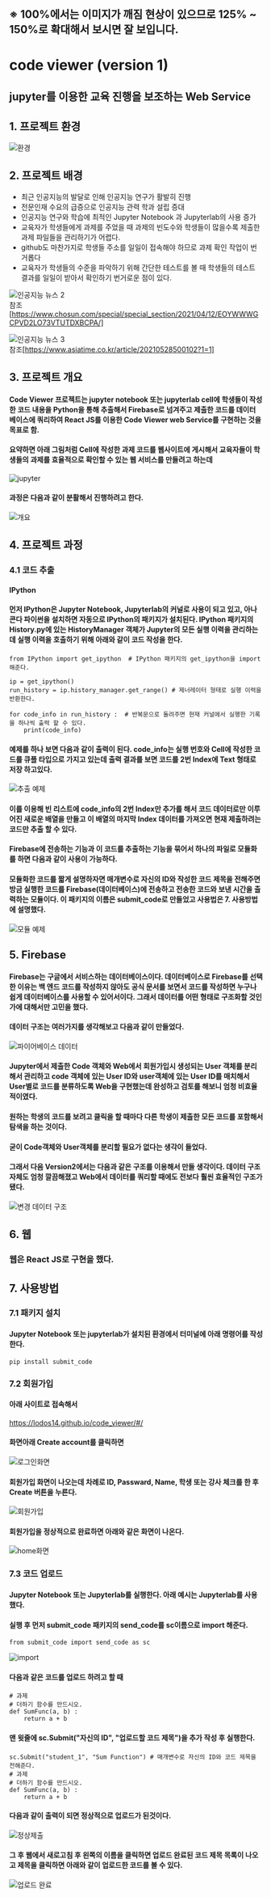 ## ※ 100%에서는 이미지가 깨짐 현상이 있으므로 125% ~ 150%로 확대해서 보시면 잘 보입니다.

# code viewer (version 1)
## jupyter를 이용한 교육 진행을 보조하는 Web Service

## 1. 프로젝트 환경
![환경](https://user-images.githubusercontent.com/81665608/132830954-663772c8-17d5-4132-9681-51c2b4c64261.png)

## 2. 프로젝트 배경
- 최근 인공지능의 발달로 인해 인공지능 연구가 활발히 진행
- 전문인재 수요의 급증으로 인공지능 관력 학과 설립 증대
- 인공지능 연구와 학습에 최적인 Jupyter Notebook 과 Jupyterlab의 사용 증가
- 교육자가 학생들에게 과제를 주었을 때 과제의 빈도수와 학생들이 많을수록 제출한 과제 파일들을 관리하기가 어렵다.
- github도 마찬가지로 학생들 주소를 일일이 접속해야 하므로 과제 확인 작업이 번거롭다
- 교육자가 학생들의 수준을 파악하기 위해 간단한 테스트를 볼 때 학생들의 테스트 결과를 일일이 받아서 확인하기 번거로운 점이 있다.

![인공지능 뉴스 2](https://user-images.githubusercontent.com/81665608/132664981-3f4cc865-bb8c-4193-9d9d-378012eeac30.png)<br>
참조[https://www.chosun.com/special/special_section/2021/04/12/EOYWWWGCPVD2LO73VTUTDXBCPA/]

![인공지능 뉴스 3](https://user-images.githubusercontent.com/81665608/132664988-3eb38aa0-75cb-439a-a448-a2a068afcf34.png)<br>
참조[https://www.asiatime.co.kr/article/20210528500102?1=1]

## 3. 프로젝트 개요
#### Code Viewer 프로젝트는 jupyter notebook 또는 jupyterlab cell에 학생들이 작성한 코드 내용을 Python을 통해 추출해서 Firebase로 넘겨주고 제출한 코드를 데이터 베이스에 쿼리하여 React JS를 이용한 Code Viewer web Service를 구현하는 것을 목표로 함.

#### 요약하면 아래 그림처럼 Cell에 작성한 과제 코드를 웹사이트에 게시해서 교육자들이 학생들의 과제를 효율적으로 확인할 수 있는 웹 서비스를 만들려고 하는데
![jupyter](https://user-images.githubusercontent.com/81665608/132947612-9560b2a8-3d1f-4f34-8334-a519cb99e2e5.png)

#### 과정은 다음과 같이 분활해서 진행하려고 한다.
![개요](https://user-images.githubusercontent.com/81665608/132974155-2ffc659e-8845-4e79-aef5-9db6bc094cbd.png)



## 4. 프로젝트 과정
### 4.1 코드 추출
#### IPython
#### 먼저 IPython은 Jupyter Notebook, Jupyterlab의 커널로 사용이 되고 있고, 아나콘다 파이썬을 설치하면 자동으로 IPython의 패키지가 설치된다. IPython 패키지의 History.py에 있는 HistoryManager 객체가 Jupyter의 모든 실행 이력을 관리하는데 실행 이력을 호출하기 위해 아래와 같이 코드 작성을 한다.

    from IPython import get_ipython  # IPython 패키지의 get_ipython을 import해준다.
    
    ip = get_ipython() 
    run_history = ip.history_manager.get_range() # 제너레이터 형태로 실행 이력을 반환한다.  
    
    for code_info in run_history :  # 반복문으로 돌려주면 현재 커널에서 실행한 기록을 하나씩 출력 할 수 있다.
        print(code_info)

#### 예제를 하나 보면 다음과 같이 출력이 된다. code_info는 실행 번호와 Cell에 작성한 코드를 큐플 타입으로 가지고 있는데 출력 결과를 보면 코드를 2번 Index에 Text 형태로 저장 하고있다. 
![추출 예제](https://user-images.githubusercontent.com/81665608/132984050-53a1415b-32b1-48a1-add0-8981b4881ad0.png)

#### 이를 이용해 빈 리스트에 code_info의 2번 Index만 추가를 해서 코드 데이터로만 이루어진 새로운 배열을 만들고 이 배열의 마지막 Index 데이터를 가져오면 현재 제출하려는 코드만 추출 할 수 있다.

#### Firebase에 전송하는 기능과 이 코드를 추출하는 기능을 묶어서 하나의 파일로 모듈화를 하면 다음과 같이 사용이 가능하다.
#### 모듈화한 코드를 짧게 설명하자면 매개변수로 자신의 ID와 작성한 코드 제목을 전해주면 방금 실행한 코드를 Firebase(데이터베이스)에 전송하고 전송한 코드와 보낸 시간을 출력하는 모듈이다. 이 패키지의 이름은 submit_code로 만들었고 사용법은 7. 사용방법에 설명했다.
![모듈 예제](https://user-images.githubusercontent.com/81665608/132989149-42a614b7-ae34-4d02-9d7f-3880a1d71a02.png)

## 5. Firebase
#### Firebase는 구글에서 서비스하는 데이터베이스이다. 데이터베이스로 Firebase를 선택한 이유는 백 엔드 코드를 작성하지 않아도 공식 문서를 보면서 코드를 작성하면 누구나 쉽게 데이터베이스를 사용할 수 있어서이다. 그래서 데이터를 어떤 형태로 구조화할 것인가에 대해서만 고민을 했다. 

#### 데이터 구조는 여러가지를 생각해보고 다음과 같이 만들었다.
![파이어베이스 데이터](https://user-images.githubusercontent.com/81665608/132989909-e672664d-d5b8-478f-83ba-11ba1f97120c.png)

#### Jupyter에서 제출한 Code 객체와 Web에서 회원가입시 생성되는 User 객체를 분리해서 관리하고 code 객체에 있는 User ID와 user객체에 있는 User ID를 매치해서 User별로 코드를 분류하도록 Web을 구현했는데 완성하고 검토를 해보니 엄청 비효율적이였다.
#### 원하는 학생의 코드를 보려고 클릭을 할 때마다 다른 학생이 제출한 모든 코드를 포함해서 탐색을 하는 것이다.
#### 굳이 Code객체와 User객체를 분리할 필요가 없다는 생각이 들었다.


#### 그래서 다음 Version2에서는 다음과 같은 구조를 이용해서 만들 생각이다. 데이터 구조 자체도 엄청 깔끔해졌고 Web에서 데이터를 쿼리할 때에도 전보다 훨씬 효율적인 구조가 됐다.
![변경 데이터 구조](https://user-images.githubusercontent.com/81665608/132991516-d4bff623-bcb3-4747-bb62-2b8d5d3e63a8.png)

## 6. 웹
### 웹은 React JS로 구현을 했다.

## 7. 사용방법
### 7.1 패키지 설치
#### Jupyter Notebook 또는 jupyterlab가 설치된 환경에서 터미널에 아래 명령어를 작성한다.
    pip install submit_code
    
### 7.2 회원가입
#### 아래 사이트로 접속해서
https://lodos14.github.io/code_viewer/#/

#### 화면아래 Create account를 클릭하면
![로그인화면](https://user-images.githubusercontent.com/81665608/133462397-174eb84a-0a72-4267-8e80-8717c4acb9d0.png)

#### 회원가입 화면이 나오는데 차례로 ID, Passward, Name, 학생 또는 강사 체크를 한 후 Create 버튼을 누른다.
![회원가입](https://user-images.githubusercontent.com/81665608/133463567-badd2aef-5526-455a-81eb-8c9f8dfb58ec.png)

#### 회원가입을 정상적으로 완료하면 아래와 같은 화면이 나온다.
![home화면](https://user-images.githubusercontent.com/81665608/133465272-3eec15a0-57f7-41ee-b699-d8d060f863ca.png)

### 7.3 코드 업로드
#### Jupyter Notebook 또는 Jupyterlab를 실행한다. 아래 예시는 Jupyterlab를 사용했다.
#### 실행 후 먼저 submit_code 패키지의 send_code를 sc이름으로 import 해준다.
    from submit_code import send_code as sc
![import](https://user-images.githubusercontent.com/81665608/133467223-378f2b6e-9cd2-4e54-b468-3ed2243da55f.png)

#### 다음과 같은 코드를 업로드 하려고 할 때
    # 과제
    # 더하기 함수를 만드시오.
    def SumFunc(a, b) :
        return a + b

#### 맨 윗줄에 sc.Submit("자신의 ID", "업로드할 코드 제목")을 추가 작성 후 실행한다.
    sc.Submit("student_1", "Sum Function") # 매개변수로 자신의 ID와 코드 제목을 전해준다.
    # 과제
    # 더하기 함수를 만드시오.
    def SumFunc(a, b) :
        return a + b
        
#### 다음과 같이 출력이 되면 정상적으로 업로드가 된것이다.
![정상제출](https://user-images.githubusercontent.com/81665608/133473086-4a0fd776-c694-4af2-95af-bdadc5f34852.png)

#### 그 후 웹에서 새로고침 후 왼쪽의 이름을 클릭하면 업로드 완료된 코드 제목 목록이 나오고 제목을 클릭하면 아래와 같이 업로드한 코드를 볼 수 있다.
![업로드 완료](https://user-images.githubusercontent.com/81665608/133473699-33ca6b43-651b-46fd-b578-d9a5b8c76395.png)

